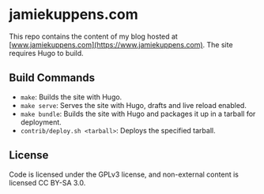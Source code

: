 # jamiekuppens.com

This repo contains the content of my blog hosted at
[www.jamiekuppens.com](https://www.jamiekuppens.com). The site requires Hugo to
build.

## Build Commands

- `make`: Builds the site with Hugo.
- `make serve`: Serves the site with Hugo, drafts and live reload enabled.
- `make bundle`: Builds the site with Hugo and packages it up in a tarball for deployment.
- `contrib/deploy.sh <tarball>`: Deploys the specified tarball.

## License

Code is licensed under the GPLv3 license, and non-external content is licensed
CC BY-SA 3.0.
